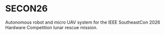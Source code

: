 # SECON26
Autonomous robot and micro UAV system for the IEEE SoutheastCon 2026 Hardware Competition lunar rescue mission.
